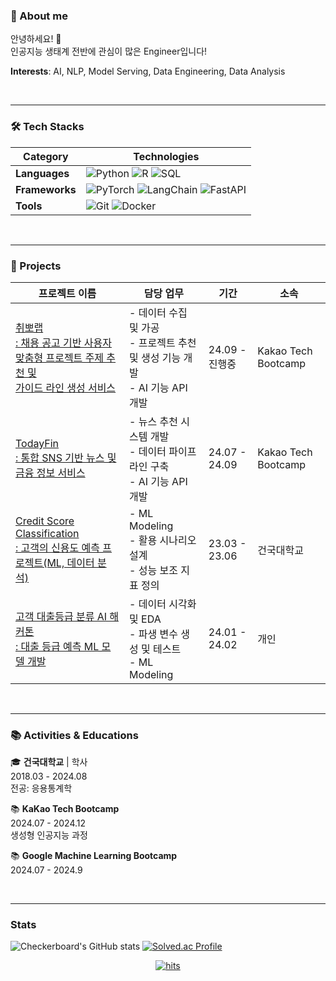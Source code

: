 ### 🕺 About me

안녕하세요! 👋  
인공지능 생태계 전반에 관심이 많은 Engineer입니다!  

**Interests**: AI, NLP, Model Serving, Data Engineering, Data Analysis  

<br>

---

### 🛠️ Tech Stacks

| Category             | **Technologies**                                                                                                                                                                                                                                                                                                                      |
| -------------------- | ------------------------------------------------------------------------------------------------------------------------------------------------------------------------------------------------------------------------------------------------------------------------------------------------------------------------------------------- |
| **Languages**  | ![Python](https://img.shields.io/badge/Python-3776AB.svg?&style=for-the-badge&logo=Python&logoColor=white) ![R](https://img.shields.io/badge/R-276DC3.svg?&style=for-the-badge&logo=R&logoColor=white) ![SQL](https://img.shields.io/badge/SQL-336791.svg?&style=for-the-badge&logo=postgresql&logoColor=white)                                 |
| **Frameworks** | ![PyTorch](https://img.shields.io/badge/PyTorch-EE4C2C.svg?&style=for-the-badge&logo=PyTorch&logoColor=white) ![LangChain](https://img.shields.io/badge/LangChain-0A0A0A.svg?&style=for-the-badge&logo=LangChain&logoColor=white) ![FastAPI](https://img.shields.io/badge/FastAPI-009688.svg?&style=for-the-badge&logo=FastAPI&logoColor=white) |
| **Tools**      | ![Git](https://img.shields.io/badge/Git-F05032.svg?&style=for-the-badge&logo=Git&logoColor=white) ![Docker](https://img.shields.io/badge/Docker-2496ED.svg?&style=for-the-badge&logo=Docker&logoColor=white)                                                                                                                                   |
<br>

---

### 📑 Projects

| 프로젝트 이름                                                                                                           | 담당 업무                                                                            | 기간           | 소속                |
| ----------------------------------------------------------------------------------------------------------------------- | ------------------------------------------------------------------------------------ | -------------- | ------------------- |
| [취뽀랩<br /> : 채용 공고 기반 사용자 맞춤형 프로젝트 주제 추천 및 <br/> 가이드 라인 생성 서비스](https://github.com/ktb-cpplab/cpplab-ai/tree/develop/project) | - 데이터 수집 및 가공<br />- 프로젝트 추천 및 생성 기능 개발<br />- AI 기능 API 개발 | 24.09 - 진행중 | Kakao Tech Bootcamp |
| [TodayFin<br />: 통합 SNS 기반 뉴스 및 금융 정보 서비스](https://github.com/TodayFin/todayfin-ai/tree/main/recommend)                                                                 | - 뉴스 추천 시스템 개발<br />- 데이터 파이프라인 구축<br />- AI 기능 API 개발        | 24.07 - 24.09  | Kakao Tech Bootcamp |
| [Credit Score Classification <br />: 고객의 신용도 예측 프로젝트(ML, 데이터 분석)](https://github.com/hyeong8465/Projects/tree/main/3.%20CreditScoreClassification)                                       | - ML Modeling<br />- 활용 시나리오 설계<br />- 성능 보조 지표 정의                   | 23.03 - 23.06  | 건국대학교          |
| [고객 대출등급 분류 AI 해커톤<br />: 대출 등급 예측 ML 모델 개발](https://github.com/hyeong8465/Projects/tree/main/5.%20%EA%B3%A0%EA%B0%9D%20%EB%8C%80%EC%B6%9C%EB%93%B1%EA%B8%89%20%EB%B6%84%EB%A5%98%20%ED%95%B4%EC%BB%A4%ED%86%A4)                                                        | - 데이터 시각화 및 EDA<br />- 파생 변수 생성 및 테스트<br />- ML Modeling            | 24.01 - 24.02  | 개인                |

<br>

---

### 📚 Activities & Educations

🎓 **건국대학교** | 학사  
2018.03 - 2024.08  
전공: 응용통계학

📚 **KaKao Tech Bootcamp**  
2024.07 - 2024.12  
생성형 인공지능 과정

📚 **Google Machine Learning Bootcamp**  
2024.07 - 2024.9

<br>

---

### Stats

![Checkerboard's GitHub stats](https://github-readme-stats.vercel.app/api?username=hyeong8465&show_icons=true&theme=radical) [![Solved.ac Profile](http://mazassumnida.wtf/api/v2/generate_badge?boj=khm8465)](https://solved.ac/khm8465/)

<div align="center">
  
[![hits](https://myhits.vercel.app/api/hit/https%3A%2F%2Fgithub.com%2Fhyeong8465?color=blue&label=hits&size=small)](https://myhits.vercel.app)  
</div>
